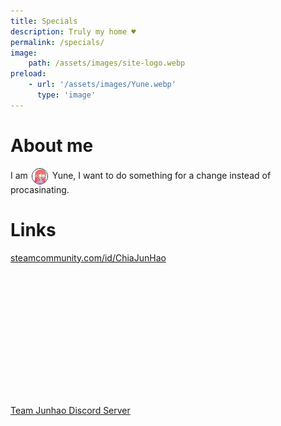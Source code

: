 ```yaml
---
title: Specials
description: Truly my home ♥
permalink: /specials/
image:
    path: /assets/images/site-logo.webp
preload:
    - url: '/assets/images/Yune.webp'
      type: 'image'
---
```


# About me

<span>I am</span>
<img src="/assets/images/Yune.webp" alt="Profile Picture of Yune" width="24" height="24" style="border-radius: 50%;border-width: 0.1px;border-color: black;border-style: solid;margin: 0 2.5px;vertical-align:middle;">
<span>Yune, I want to do something for a change instead of procasinating.</span>

# Links

<div>
  <div><a href="https://steamcommunity.com/id/ChiaJunHao">steamcommunity.com/id/ChiaJunHao</a></div>
  <iframe title="Steam Miniprofile of Yune" id="iframe-smp" loading="lazy" scrolling="no" width="328px" height="210px" style="border: 0px;"></iframe>
  <script id="steam-smp" type="application/javascript">
  {
    const rm_srcset = /srcset=".*"/g;
    const style = `@import url("https://community.akamai.steamstatic.com/public/shared/css/shared_global.css");
    /* Remove Borders */
    body {
      margin: 0;
    }
    /* Make avatar border looks better */
    .border_color_offline {
      border-color: transparent;
    }
    .border_color_online {
      border-color: transparent;
    }
    .border_color_in-game {
      border-color: transparent;
    }
    .border_color_golden {
      border-color: transparent;
    }`;
    // Custom Fetch (w retries)
    function wait(delay){
      return new Promise((resolve) => setTimeout(resolve, delay));
    }
    function fetchRetry(url, delay, tries, fetchOptions = {}) {
      function onError(err){
        const triesLeft = tries - 1;
        if (!triesLeft) {
          throw err;
        }
        return wait(delay).then(() => fetchRetry(url, delay, triesLeft, fetchOptions));
      }
      return fetch(url,fetchOptions).catch(onError);
    }
    // Get Steam Miniprofile
    const smp = document.getElementById('iframe-smp');
    fetchRetry('https://www.whateverorigin.org/get?url=https://steamcommunity.com/miniprofile/192010363', 300, 3)
    .then((res) => res.json()).then((res) => {
      window.addEventListener("message", function (e) { if (typeof(e.data) === "string") smp.height = e.data; });
      smp.srcdoc = (
            '<!DOCTYPE html><html lang="en-US"><head><style>' +
            style +
            '</style></head><body>' +
            res.contents.replace(rm_srcset, '').replace('_medium.jpg', '_full.jpg') +
            decodeURI("%3Cscript%3Eparent.postMessage(%60$%7Bdocument.body.scrollHeight%7Dpx%60,'*');%3C/script%3E%3C/body%3E%3C/html%3E")
        );
    }).catch((err) => {
      smp.srcdoc='<!DOCTYPE html><html lang="en-US"><body><p>Failed to load Steam Mini Profile in 3 attempts.</p></body></html>';
      console.log(err);
    });
}
</script>

</div>

[Team Junhao Discord Server](https://discord.gg/9QeEzAq)

<!--# Donate -->

<!--# Extras -->

<!--<marquee
  direction="down"
  width="640"
  height="360"
  scrollamount="4"
  behavior="alternate"
  style="border:solid">
<marquee scrollamount="4" behavior="alternate"><div style="width: 25px;height: 25px;background: black;"/></marquee>
</marquee>-->
